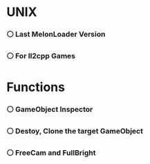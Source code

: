 # UNIX
### ⚪ Last MelonLoader Version
### ⚪ For Il2cpp Games

# Functions
### ⚪ GameObject Inspector
### ⚪ Destoy, Clone the target GameObject
### ⚪ FreeCam and FullBright
